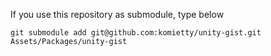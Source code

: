 If you use this repository as submodule, type below 

`git submodule add git@github.com:komietty/unity-gist.git Assets/Packages/unity-gist`
